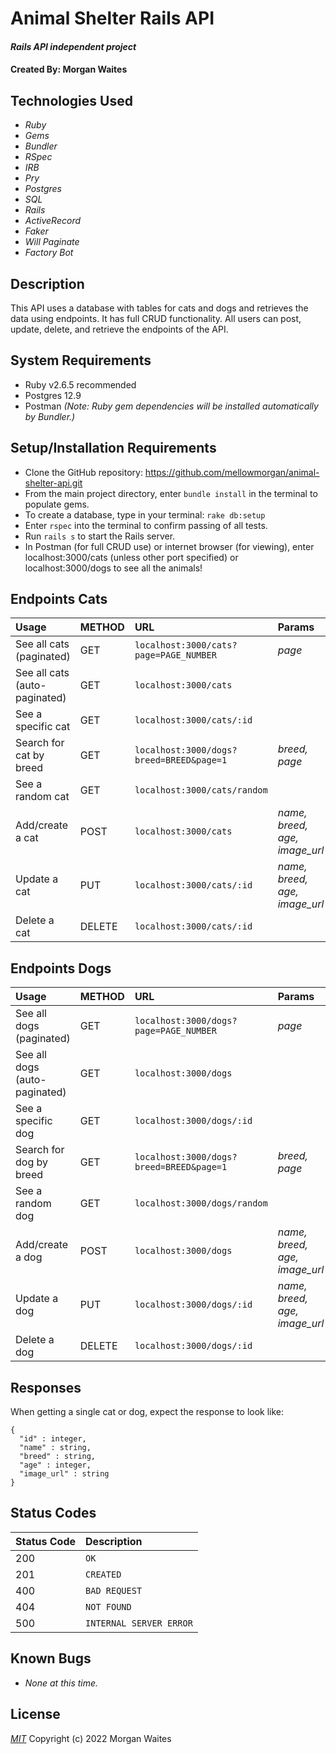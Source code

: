 # Animal Shelter Rails API

#### _Rails API independent project_

#### Created By: Morgan Waites

## Technologies Used

* _Ruby_
* _Gems_
* _Bundler_
* _RSpec_
* _IRB_
* _Pry_
* _Postgres_
* _SQL_
* _Rails_
* _ActiveRecord_
* _Faker_
* _Will Paginate_
* _Factory Bot_

## Description

This API uses a database with tables for cats and dogs and retrieves the data using endpoints. It has full CRUD functionality. All users can post, update, delete, and retrieve the endpoints of the API.

## System Requirements

* Ruby v2.6.5 recommended
* Postgres 12.9  
* Postman
_(Note: Ruby gem dependencies will be installed automatically by Bundler.)_

## Setup/Installation Requirements

* Clone the GitHub repository: https://github.com/mellowmorgan/animal-shelter-api.git 
* From the main project directory, enter `bundle install` in the terminal to populate gems.
* To create a database, type in your terminal: 
      `rake db:setup`
* Enter `rspec` into the terminal to confirm passing of all tests.
* Run `rails s` to start the Rails server.
* In Postman (for full CRUD use) or internet browser (for viewing), enter localhost:3000/cats (unless other port specified) or localhost:3000/dogs to see all the animals!

## Endpoints Cats

|Usage | METHOD       | URL       | Params |
| :--------|:------------| :---------| :------|
|See all cats (paginated) | GET    | `localhost:3000/cats?page=PAGE_NUMBER` | _page_ |
|See all cats (auto-paginated) | GET    | `localhost:3000/cats` | |
|See a specific cat | GET    | `localhost:3000/cats/:id` | |
|Search for cat by breed | GET    | `localhost:3000/dogs?breed=BREED&page=1` | _breed, page_ |
|See a random cat | GET    | `localhost:3000/cats/random` | |
|Add/create a cat | POST    | `localhost:3000/cats` | _name, breed, age, image_url_ |
|Update a cat | PUT    | `localhost:3000/cats/:id` | _name, breed, age, image_url_ |
|Delete a cat | DELETE    |`localhost:3000/cats/:id`| |  

## Endpoints Dogs

|Usage | METHOD       | URL       | Params |
| :--------|:------------| :---------| :------|
|See all dogs (paginated) | GET    | `localhost:3000/dogs?page=PAGE_NUMBER` | _page_ |
|See all dogs (auto-paginated) | GET    | `localhost:3000/dogs` | |
|See a specific dog | GET    | `localhost:3000/dogs/:id` | |
|Search for dog by breed | GET    | `localhost:3000/dogs?breed=BREED&page=1` | _breed, page_ |
|See a random dog | GET    | `localhost:3000/dogs/random` | |
|Add/create a dog | POST    | `localhost:3000/dogs` | _name, breed, age, image_url_ |
|Update a dog | PUT    | `localhost:3000/dogs/:id` | _name, breed, age, image_url_ |
|Delete a dog | DELETE    |`localhost:3000/dogs/:id`| | 


## Responses

When getting a single cat or dog, expect the response to look like:

```
{
  "id" : integer,
  "name" : string,
  "breed" : string,
  "age" : integer,
  "image_url" : string
}
```

## Status Codes

| Status Code | Description |
| :--- | :--- |
| 200 | `OK` |
| 201 | `CREATED` |
| 400 | `BAD REQUEST` |
| 404 | `NOT FOUND` |
| 500 | `INTERNAL SERVER ERROR` |

## Known Bugs

* _None at this time._

## License

_[MIT](https://opensource.org/licenses/MIT)_
Copyright (c) 2022 Morgan Waites